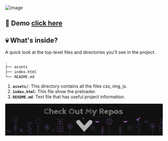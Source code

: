 ![image](https://github.com/madelynarana/madelynarana/blob/master/assets/header.svg)


## 💜 Demo   [click here](https://madelynarana.github.io/cat_preloader/)

## 💀 What's inside?

A quick look at the top-level files and directories you'll see in the project.

    .
    ├── assets
    ├── index.html
    └── README.md

1.  **`assets/`**: This directory contains all the files css, img, js.
2. **`index.html`**: This file show the preloader.
3. **`README.md`**: Text file that has useful project information.


![image](https://github.com/madelynarana/madelynarana/blob/master/assets/footer.svg)
